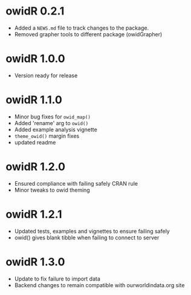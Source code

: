 # owidR 0.2.1

* Added a `NEWS.md` file to track changes to the package.  
* Removed grapher tools to different package (owidGrapher)  

# owidR 1.0.0
* Version ready for release  

# owidR 1.1.0
* Minor bug fixes for `owid_map()`
* Added 'rename' arg to `owid()`  
* Added example analysis vignette  
* `theme_owid()` margin fixes
* updated readme

# owidR 1.2.0
* Ensured compliance with failing safely CRAN rule
* Minor tweaks to owid theming

# owidR 1.2.1
* Updated tests, examples and vignettes to ensure failing safely
* owid() gives blank tibble when failing to connect to server

# owidR 1.3.0
* Update to fix failure to import data
* Backend changes to remain compatible with ourworldindata.org site




